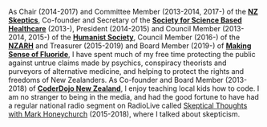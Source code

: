 As Chair (2014-2017) and Committee Member (2013-2014, 2017-) of the **[NZ Skeptics](http://skeptics.nz)**, Co-founder and Secretary of the **[Society for Science Based Healthcare](http://sbh.nz)** (2013-), President (2014-2015) and Council Member (2013-2014, 2015-) of the **[Humanist Society](http://humanist.nz/)**, Council Member (2016-) of the **[NZARH](http://rationalists.nz/)** and Treasurer (2015-2019) and Board Member (2019-) of **[Making Sense of Fluoride](http://msof.nz/)**, I have spent much of my free time protecting the public against untrue claims made by psychics, conspiracy theorists and purveyors of alternative medicine, and helping to protect the rights and freedoms of New Zealanders. As Co-founder and Board Member (2013-2018) of **[CoderDojo New Zealand](http://coderdojo.nz/)**, I enjoy teaching local kids how to code. I am no stranger to being in the media, and had the good fortune to have had a regular national radio segment on RadioLive called [Skeptical Thoughts with Mark Honeychurch](https://www.radiolive.co.nz/home/shows/weekend-variety-wireless-with-graeme-hill/skeptical-thoughts.html) (2015-2018), where I talked about skepticism.
